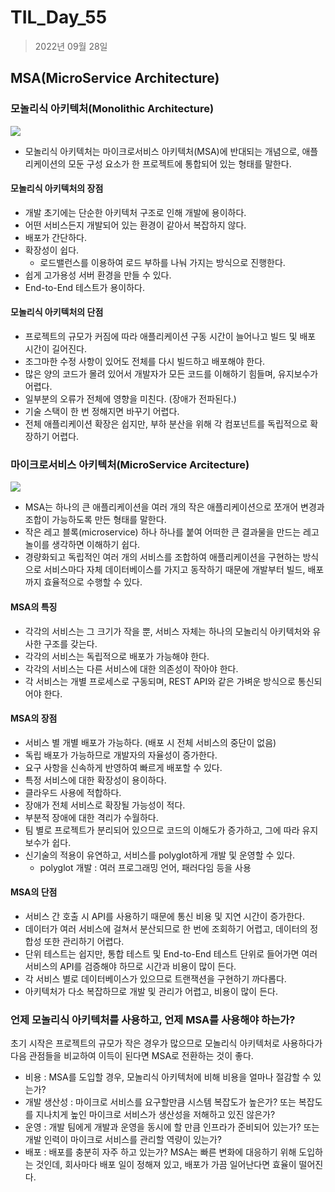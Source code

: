 # TIL_Day_55

> 2022년 09월 28일

## MSA(MicroService Architecture)

### 모놀리식 아키텍처(Monolithic Architecture)

![](https://img1.daumcdn.net/thumb/R1280x0/?scode=mtistory2&fname=https%3A%2F%2Fblog.kakaocdn.net%2Fdn%2Fw3BTe%2FbtrsNwLpgac%2FKA3nJVsnq7HHd6QTN1Gqd0%2Fimg.png)

- 모놀리식 아키텍처는 마이크로서비스 아키텍처(MSA)에 반대되는 개념으로, 애플리케이션의 모둔 구성 요소가 한 프로젝트에 통합되어 있는 형태를 말한다.

#### 모놀리식 아키텍처의 장점

- 개발 초기에는 단순한 아키텍처 구조로 인해 개발에 용이하다.
- 어떤 서비스든지 개발되어 있는 환경이 같아서 복잡하지 않다.
- 배포가 간단하다.
- 확장성이 쉽다.
  - 로드밸런스를 이용하여 로드 부하를 나눠 가지는 방식으로 진행한다.
- 쉽게 고가용성 서버 환경을 만들 수 있다.
- End-to-End 테스트가 용이하다.

#### 모놀리식 아키텍처의 단점

- 프로젝트의 규모가 커짐에 따라 애플리케이션 구동 시간이 늘어나고 빌드 및 배포 시간이 길어진다.
- 조그마한 수정 사항이 있어도 전체를 다시 빌드하고 배포해야 한다.
- 많은 양의 코드가 몰려 있어서 개발자가 모든 코드를 이해하기 힘들며, 유지보수가 어렵다.
- 일부분의 오류가 전체에 영향을 미친다. (장애가 전파된다.)
- 기술 스택이 한 번 정해지면 바꾸기 어렵다.
- 전체 애플리케이션 확장은 쉽지만, 부하 분산을 위해 각 컴포넌트를 독립적으로 확장하기 어렵다.

### 마이크로서비스 아키텍처(MicroService Arcitecture)

![](https://www.notion.so/image/https%3A%2F%2Fs3-us-west-2.amazonaws.com%2Fsecure.notion-static.com%2Fbf6711a9-07bd-4192-bd00-b002d2ab104b%2FUntitled.png?table=block&id=1063d9d9-52bc-4ca9-873c-d80d407cb91e&spaceId=b453bd85-cb15-44b5-bf2e-580aeda8074e&width=2000&userId=80352c12-65a4-4562-9a36-2179ed0dfffb&cache=v2)

- MSA는 하나의 큰 애플리케이션을 여러 개의 작은 애플리케이션으로 쪼개어 변경과 조합이 가능하도록 만든 형태를 말한다.
- 작은 레고 블록(microservice) 하나 하나를 붙여 어떠한 큰 결과물을 만드는 레고 놀이를 생각하면 이해하기 쉽다.
- 경량화되고 독립적인 여러 개의 서비스를 조합하여 애플리케이션을 구현하는 방식으로 서비스마다 자체 데이터베이스를 가지고 동작하기 때문에 개발부터 빌드, 배포까지 효율적으로 수행할 수 있다.

#### MSA의 특징

- 각각의 서비스는 그 크기가 작을 뿐, 서비스 자체는 하나의 모놀리식 아키텍처와 유사한 구조를 갖는다.
- 각각의 서비스는 독립적으로 배포가 가능해야 한다.
- 각각의 서비스는 다른 서비스에 대한 의존성이 작아야 한다.
- 각 서비스는 개별 프로세스로 구동되며, REST API와 같은 가벼운 방식으로 통신되어야 한다.

#### MSA의 장점

- 서비스 별 개별 배포가 가능하다. (배포 시 전체 서비스의 중단이 없음)
- 독립 배포가 가능하므로 개발자의 자율성이 증가한다.
- 요구 사항을 신속하게 반영하여 빠르게 배포할 수 있다.
- 특정 서비스에 대한 확장성이 용이하다.
- 클라우드 사용에 적합하다.
- 장애가 전체 서비스로 확장될 가능성이 적다.
- 부분적 장애에 대한 격리가 수월하다.
- 팀 별로 프로젝트가 분리되어 있으므로 코드의 이해도가 증가하고, 그에 따라 유지보수가 쉽다.
- 신기술의 적용이 유연하고, 서비스를 polyglot하게 개발 및 운영할 수 있다.
  - polyglot 개발 : 여러 프로그래밍 언어, 패러다임 등을 사용

#### MSA의 단점

- 서비스 간 호출 시 API를 사용하기 때문에 통신 비용 및 지연 시간이 증가한다.
- 데이터가 여러 서비스에 걸쳐서 분산되므로 한 번에 조회하기 어렵고, 데이터의 정합성 또한 관리하기 어렵다.
- 단위 테스트는 쉽지만, 통합 테스트 및 End-to-End 테스트 단위로 들어가면 여러 서비스의 API를 검증해야 하므로 시간과 비용이 많이 든다.
- 각 서비스 별로 데이터베이스가 있으므로 트랜잭션을 구현하기 까다롭다.
- 아키텍처가 다소 복잡하므로 개발 및 관리가 어렵고, 비용이 많이 든다.

### 언제 모놀리식 아키텍처를 사용하고, 언제 MSA를 사용해야 하는가?

초기 시작은 프로젝트의 규모가 작은 경우가 많으므로 모놀리식 아키텍처로 사용하다가 다음 관점들을 비교하여 이득이 된다면 MSA로 전환하는 것이 좋다.

- 비용 : MSA를 도입할 경우, 모놀리식 아키텍처에 비해 비용을 얼마나 절감할 수 있는가?
- 개발 생산성 : 마이크로 서비스를 요구할만큼 시스템 복잡도가 높은가? 또는 복잡도를 지나치게 높인 마이크로 서비스가 생산성을 저해하고 있진 않은가?
- 운영 : 개발 팀에게 개발과 운영을 동시에 할 만큼 인프라가 준비되어 있는가? 또는 개발 인력이 마이크로 서비스를 관리할 역량이 있는가?
- 배포 : 배포를 충분히 자주 하고 있는가? MSA는 빠른 변화에 대응하기 위해 도입하는 것인데, 회사마다 배포 일이 정해져 있고, 배포가 가끔 일어난다면 효율이 떨어진다.